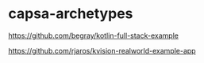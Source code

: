 # capsa-archetypes

https://github.com/begray/kotlin-full-stack-example

https://github.com/rjaros/kvision-realworld-example-app